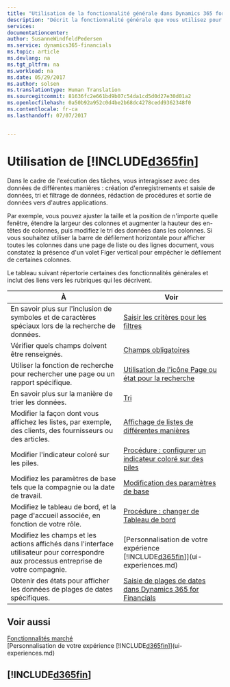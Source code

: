 ```yaml
---
title: "Utilisation de la fonctionnalité générale dans Dynamics 365 for Financials | Microsoft"
description: "Décrit la fonctionnalité générale que vous utilisez pour interagir avec des données dans Financials, par exemple entrer les valeurs, trier les données, et modifier les vues."
services: 
documentationcenter: 
author: SusanneWindfeldPedersen
ms.service: dynamics365-financials
ms.topic: article
ms.devlang: na
ms.tgt_pltfrm: na
ms.workload: na
ms.date: 05/29/2017
ms.author: solsen
ms.translationtype: Human Translation
ms.sourcegitcommit: 81636fc2e661bd9b07c54da1cd5d0d27e30d01a2
ms.openlocfilehash: 0a50b92a952c0d4be2b68dc4278cedd9362348f0
ms.contentlocale: fr-ca
ms.lasthandoff: 07/07/2017


---
```

# <a name="working-with-included365finincludesd365finlongmdmd"></a>Utilisation de [!INCLUDE[d365fin](includes/d365fin_long_md.md)]
Dans le cadre de l'exécution des tâches, vous interagissez avec des données de différentes manières : création d'enregistrements et saisie de données, tri et filtrage de données, rédaction de procédures et sortie de données vers d'autres applications.

Par exemple, vous pouvez ajuster la taille et la position de n'importe quelle fenêtre, étendre la largeur des colonnes et augmenter la hauteur des en-têtes de colonnes, puis modifiez le tri des données dans les colonnes. Si vous souhaitez utiliser la barre de défilement horizontale pour afficher toutes les colonnes dans une page de liste ou des lignes document, vous constatez la présence d'un volet Figer vertical pour empêcher le défilement de certaines colonnes.

Le tableau suivant répertorie certaines des fonctionnalités générales et inclut des liens vers les rubriques qui les décrivent.

| À | Voir |
| --- | --- |
| En savoir plus sur l'inclusion de symboles et de caractères spéciaux lors de la recherche de données. |[Saisir les critères pour les filtres](ui-enter-criteria-filters.md) |
| Vérifier quels champs doivent être renseignés. |[Champs obligatoires](ui-mandatory-fields.md) |
| Utiliser la fonction de recherche pour rechercher une page ou un rapport spécifique. |[Utilisation de l'icône Page ou état pour la recherche](ui-search.md) |
| En savoir plus sur la manière de trier les données. |[Tri](ui-sorting.md) |
| Modifier la façon dont vous affichez les listes, par exemple, des clients, des fournisseurs ou des articles. |[Affichage de listes de différentes manières](across-display-lists-different-views.md) |
| Modifier l'indicateur coloré sur les piles. |[Procédure : configurer un indicateur coloré sur des piles](ui-how-setup-colored-indicator-cues.md) |
| Modifiez les paramètres de base tels que la compagnie ou la date de travail. |[Modification des paramètres de base](ui-change-basic-settings.md) |
| Modifiez le tableau de bord, et la page d'accueil associée, en fonction de votre rôle. |[Procédure : changer de Tableau de bord](change-role.md) |
| Modifiez les champs et les actions affichés dans l'interface utilisateur pour correspondre aux processus entreprise de votre compagnie. |[Personnalisation de votre expérience [!INCLUDE[d365fin](includes/d365fin_md.md)]](ui-experiences.md) |
| Obtenir des états pour afficher les données de plages de dates spécifiques. |[Saisie de plages de dates dans Dynamics 365 for Financials](ui-enter-date-ranges.md) |

## <a name="see-also"></a>Voir aussi
[Fonctionnalités marché](ui-across-business-areas.md)  
[Personnalisation de votre expérience [!INCLUDE[d365fin](includes/d365fin_md.md)]](ui-experiences.md)  

## [!INCLUDE[d365fin](includes/free_trial_md.md)]

